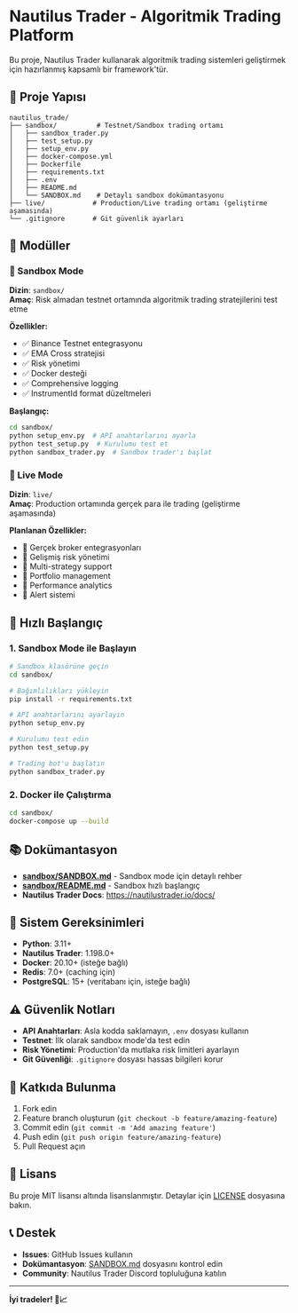 # Nautilus Trader - Algoritmik Trading Platform

Bu proje, Nautilus Trader kullanarak algoritmik trading sistemleri geliştirmek için hazırlanmış kapsamlı bir framework'tür.

## 📁 Proje Yapısı

```
nautilus_trade/
├── sandbox/          # Testnet/Sandbox trading ortamı
│   ├── sandbox_trader.py
│   ├── test_setup.py
│   ├── setup_env.py
│   ├── docker-compose.yml
│   ├── Dockerfile
│   ├── requirements.txt
│   ├── .env
│   ├── README.md
│   └── SANDBOX.md    # Detaylı sandbox dokümantasyonu
├── live/            # Production/Live trading ortamı (geliştirme aşamasında)
└── .gitignore       # Git güvenlik ayarları
```

## 🎯 Modüller

### 🧪 Sandbox Mode
**Dizin**: `sandbox/`  
**Amaç**: Risk almadan testnet ortamında algoritmik trading stratejilerini test etme

**Özellikler:**
- ✅ Binance Testnet entegrasyonu
- ✅ EMA Cross stratejisi
- ✅ Risk yönetimi
- ✅ Docker desteği
- ✅ Comprehensive logging
- ✅ InstrumentId format düzeltmeleri

**Başlangıç:**
```bash
cd sandbox/
python setup_env.py  # API anahtarlarını ayarla
python test_setup.py  # Kurulumu test et
python sandbox_trader.py  # Sandbox trader'ı başlat
```

### 🚀 Live Mode
**Dizin**: `live/`  
**Amaç**: Production ortamında gerçek para ile trading (geliştirme aşamasında)

**Planlanan Özellikler:**
- 🔄 Gerçek broker entegrasyonları
- 🔄 Gelişmiş risk yönetimi
- 🔄 Multi-strategy support
- 🔄 Portfolio management
- 🔄 Performance analytics
- 🔄 Alert sistemi

## 🚀 Hızlı Başlangıç

### 1. Sandbox Mode ile Başlayın
```bash
# Sandbox klasörüne geçin
cd sandbox/

# Bağımlılıkları yükleyin
pip install -r requirements.txt

# API anahtarlarını ayarlayın
python setup_env.py

# Kurulumu test edin
python test_setup.py

# Trading bot'u başlatın
python sandbox_trader.py
```

### 2. Docker ile Çalıştırma
```bash
cd sandbox/
docker-compose up --build
```

## 📚 Dokümantasyon

- **[sandbox/SANDBOX.md](sandbox/SANDBOX.md)** - Sandbox mode için detaylı rehber
- **[sandbox/README.md](sandbox/README.md)** - Sandbox hızlı başlangıç
- **Nautilus Trader Docs**: https://nautilustrader.io/docs/

## 🔧 Sistem Gereksinimleri

- **Python**: 3.11+
- **Nautilus Trader**: 1.198.0+
- **Docker**: 20.10+ (isteğe bağlı)
- **Redis**: 7.0+ (caching için)
- **PostgreSQL**: 15+ (veritabanı için, isteğe bağlı)

## ⚠️ Güvenlik Notları

- **API Anahtarları**: Asla kodda saklamayın, `.env` dosyası kullanın
- **Testnet**: İlk olarak sandbox mode'da test edin
- **Risk Yönetimi**: Production'da mutlaka risk limitleri ayarlayın
- **Git Güvenliği**: `.gitignore` dosyası hassas bilgileri korur

## 🤝 Katkıda Bulunma

1. Fork edin
2. Feature branch oluşturun (`git checkout -b feature/amazing-feature`)
3. Commit edin (`git commit -m 'Add amazing feature'`)
4. Push edin (`git push origin feature/amazing-feature`)
5. Pull Request açın

## 📄 Lisans

Bu proje MIT lisansı altında lisanslanmıştır. Detaylar için [LICENSE](LICENSE) dosyasına bakın.

## 📞 Destek

- **Issues**: GitHub Issues kullanın
- **Dokümantasyon**: [SANDBOX.md](SANDBOX.md) dosyasını kontrol edin
- **Community**: Nautilus Trader Discord topluluğuna katılın

---

**İyi tradeler! 🚀📈**
